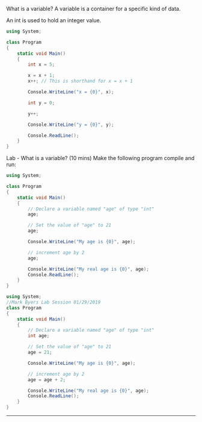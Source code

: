 What is a variable?
A variable is a container for a specific kind of data.

An int is used to hold an integer value.

```C#
using System;

class Program
{
    static void Main()
    {
        int x = 5;

        x = x + 1;
        x++; // This is shorthand for x = x + 1

        Console.WriteLine("x = {0}", x);

        int y = 0;

        y++;

        Console.WriteLine("y = {0}", y);

        Console.ReadLine();
    }
}
```

Lab - What is a variable? (10 mins)
Make the following program compile and run:

```C#
using System;

class Program
{
    static void Main()
    {
        // Declare a variable named "age" of type "int"
        age;

        // Set the value of "age" to 21
        age;

        Console.WriteLine("My age is {0}", age);

        // increment age by 2
        age;

        Console.WriteLine("My real age is {0}", age);
        Console.ReadLine();
    }
}
```

```C#
using System;
//Mark Byers Lab Session 01/29/2019
class Program
{
    static void Main()
    {
        // Declare a variable named "age" of type "int"
        int age;

        // Set the value of "age" to 21
        age = 21;

        Console.WriteLine("My age is {0}", age);

        // increment age by 2
        age = age + 2;

        Console.WriteLine("My real age is {0}", age);
        Console.ReadLine();
    }
}
```
---

